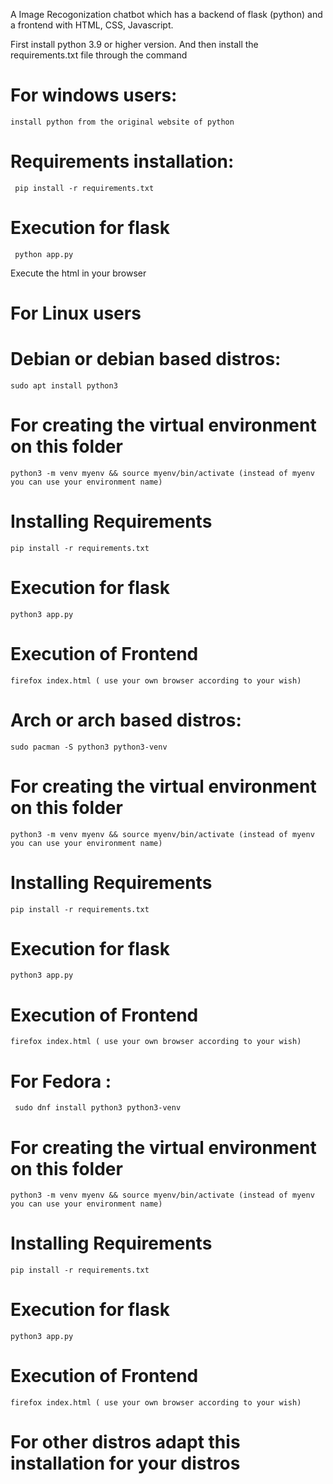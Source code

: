 A Image Recogonization chatbot which has a backend of flask (python) and a frontend with HTML, CSS, Javascript.

First install python 3.9 or higher version. 
And then install the requirements.txt file through the command

# For windows users:
    install python from the original website of python
  # Requirements installation:
     pip install -r requirements.txt
  # Execution for flask
     python app.py
Execute the html in your browser


# For Linux users
  # Debian or debian based distros:
    sudo apt install python3
  # For creating the virtual environment on this folder
    python3 -m venv myenv && source myenv/bin/activate (instead of myenv you can use your environment name)
  # Installing Requirements
    pip install -r requirements.txt
  # Execution for flask
    python3 app.py
  # Execution of Frontend
    firefox index.html ( use your own browser according to your wish)
  
  # Arch or arch based distros:
    sudo pacman -S python3 python3-venv
  # For creating the virtual environment on this folder
    python3 -m venv myenv && source myenv/bin/activate (instead of myenv you can use your environment name)
  # Installing Requirements
    pip install -r requirements.txt
  # Execution for flask
    python3 app.py
  # Execution of Frontend
    firefox index.html ( use your own browser according to your wish)

  # For Fedora :
     sudo dnf install python3 python3-venv
  # For creating the virtual environment on this folder
    python3 -m venv myenv && source myenv/bin/activate (instead of myenv you can use your environment name)
  # Installing Requirements
    pip install -r requirements.txt
  # Execution for flask
    python3 app.py
  # Execution of Frontend
    firefox index.html ( use your own browser according to your wish)

  # For other distros adapt this installation for your distros
